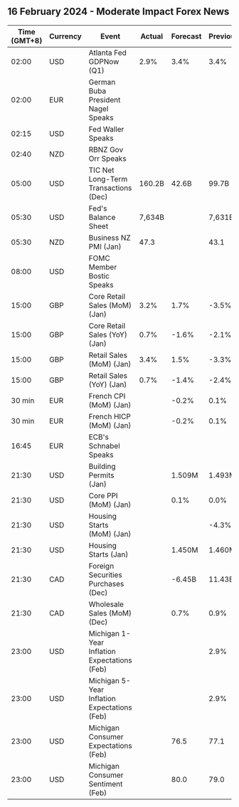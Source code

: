 ## 16 February 2024 - Moderate Impact Forex News

| Time (GMT+8) | Currency | Event | Actual | Forecast | Previous |
|------|----------|-------|--------|----------|----------|
| 02:00 | USD | Atlanta Fed GDPNow (Q1) | 2.9% | 3.4% | 3.4% |
| 02:00 | EUR | German Buba President Nagel Speaks |  |  |  |
| 02:15 | USD | Fed Waller Speaks |  |  |  |
| 02:40 | NZD | RBNZ Gov Orr Speaks |  |  |  |
| 05:00 | USD | TIC Net Long-Term Transactions (Dec) | 160.2B | 42.6B | 99.7B |
| 05:30 | USD | Fed's Balance Sheet | 7,634B |  | 7,631B |
| 05:30 | NZD | Business NZ PMI (Jan) | 47.3 |  | 43.1 |
| 08:00 | USD | FOMC Member Bostic Speaks |  |  |  |
| 15:00 | GBP | Core Retail Sales (MoM) (Jan) | 3.2% | 1.7% | -3.5% |
| 15:00 | GBP | Core Retail Sales (YoY) (Jan) | 0.7% | -1.6% | -2.1% |
| 15:00 | GBP | Retail Sales (MoM) (Jan) | 3.4% | 1.5% | -3.3% |
| 15:00 | GBP | Retail Sales (YoY) (Jan) | 0.7% | -1.4% | -2.4% |
| 30 min | EUR | French CPI (MoM) (Jan) |  | -0.2% | 0.1% |
| 30 min | EUR | French HICP (MoM) (Jan) |  | -0.2% | 0.1% |
| 16:45 | EUR | ECB's Schnabel Speaks |  |  |  |
| 21:30 | USD | Building Permits (Jan) |  | 1.509M | 1.493M |
| 21:30 | USD | Core PPI (MoM) (Jan) |  | 0.1% | 0.0% |
| 21:30 | USD | Housing Starts (MoM) (Jan) |  |  | -4.3% |
| 21:30 | USD | Housing Starts (Jan) |  | 1.450M | 1.460M |
| 21:30 | CAD | Foreign Securities Purchases (Dec) |  | -6.45B | 11.43B |
| 21:30 | CAD | Wholesale Sales (MoM) (Dec) |  | 0.7% | 0.9% |
| 23:00 | USD | Michigan 1-Year Inflation Expectations (Feb) |  |  | 2.9% |
| 23:00 | USD | Michigan 5-Year Inflation Expectations (Feb) |  |  | 2.9% |
| 23:00 | USD | Michigan Consumer Expectations (Feb) |  | 76.5 | 77.1 |
| 23:00 | USD | Michigan Consumer Sentiment (Feb) |  | 80.0 | 79.0 |
